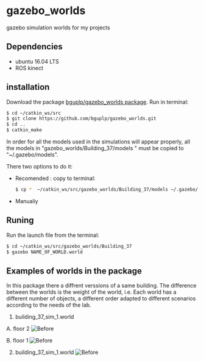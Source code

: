 # gazebo_worlds
gazebo simulation worlds for my projects


## Dependencies
* ubuntu 16.04 LTS
* ROS kinect


## installation

Download the package [bguplp/gazebo_worlds package](https://github.com/bguplp/gazebo_worlds).
Run in terminal:
```bash
$ cd ~/catkin_ws/src
$ git clone https://github.com/bguplp/gazebo_worlds.git
$ cd ..
$ catkin_make

```

In order for all the models used in the simulations will appear properly, all the models  in "gazebo_worlds/Building_37/models " must be copied
to "~/.gazebo/models".

There two options to do it:
* Recomended :
  copy to terminal:
  ```bash
  $ cp *  ~/catkin_ws/src/gazebo_worlds/Building_37/models ~/.gazebo/models/
  
  ```
* Manualiy

## Runing
Run the launch file from the terminal:
```bash
$ cd ~/catkin_ws/src/gazebo_worlds/Building_37
$ gazebo NAME_OF_WORLD.world
```

 
## Examples of worlds in the package
In this package there a diffrent verssions of a same building.
The difference between the worlds is the weight of the world, i.e. 
Each world has a different number of objects, a different order
adapted to different scenarios according to the needs of the lab.
 
 
 1. building_37_sim_1.world
 
  A. floor 2
 ![Before ](https://github.com/bguplp/gazebo_worlds/blob/master/Building_37/building_37_sim_1.png)
 
  B. floor 1 
 ![Before ](https://github.com/bguplp/gazebo_worlds/blob/master/Building_37/building_37_sim_1_floor_1.png)
 
 2. building_37_sim_1.world
 ![Before ](https://github.com/bguplp/gazebo_worlds/blob/master/Building_37/building_37_sim_2.png)
 
  
  
  
  





